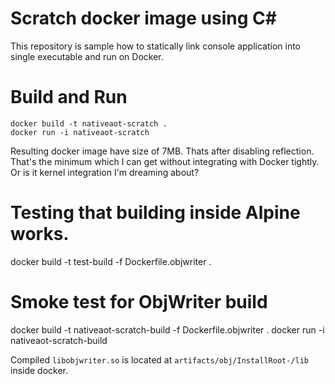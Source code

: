 Scratch docker image using C#
=============================

This repository is sample how to statically link console application into single executable and run on Docker.

# Build and Run
```
docker build -t nativeaot-scratch .
docker run -i nativeaot-scratch
```

Resulting docker image have size of 7MB. Thats after disabling reflection. That's the minimum which I can get without integrating with Docker tightly. Or is it kernel integration I'm dreaming about?

# Testing that building inside Alpine works.
docker build -t test-build -f Dockerfile.objwriter .

# Smoke test for ObjWriter build

docker build -t nativeaot-scratch-build -f Dockerfile.objwriter .
docker run -i nativeaot-scratch-build

Compiled `libobjwriter.so` is located at `artifacts/obj/InstallRoot-/lib` inside docker.